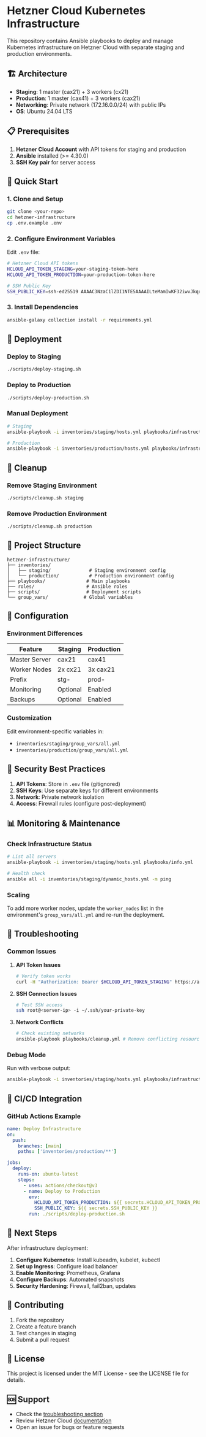 # Hetzner Cloud Kubernetes Infrastructure

This repository contains Ansible playbooks to deploy and manage Kubernetes infrastructure on Hetzner Cloud with separate staging and production environments.

## 🏗️ Architecture

- **Staging**: 1 master (cax21) + 3 workers (cx21)
- **Production**: 1 master (cax41) + 3 workers (cax21)
- **Networking**: Private network (172.16.0.0/24) with public IPs
- **OS**: Ubuntu 24.04 LTS

## 📋 Prerequisites

1. **Hetzner Cloud Account** with API tokens for staging and production
2. **Ansible** installed (>= 4.30.0)
3. **SSH Key pair** for server access

## 🚀 Quick Start

### 1. Clone and Setup

```bash
git clone <your-repo>
cd hetzner-infrastructure
cp .env.example .env
```

### 2. Configure Environment Variables

Edit `.env` file:

```bash
# Hetzner Cloud API tokens
HCLOUD_API_TOKEN_STAGING=your-staging-token-here
HCLOUD_API_TOKEN_PRODUCTION=your-production-token-here

# SSH Public Key
SSH_PUBLIC_KEY=ssh-ed25519 AAAAC3NzaC1lZDI1NTE5AAAAILteMamIwKF32iwvJkqrvQgPmbgLiET+DsJ9rTrj/eAX user@example.com
```

### 3. Install Dependencies

```bash
ansible-galaxy collection install -r requirements.yml
```

## 🎯 Deployment

### Deploy to Staging

```bash
./scripts/deploy-staging.sh
```

### Deploy to Production

```bash
./scripts/deploy-production.sh
```

### Manual Deployment

```bash
# Staging
ansible-playbook -i inventories/staging/hosts.yml playbooks/infrastructure.yml

# Production
ansible-playbook -i inventories/production/hosts.yml playbooks/infrastructure.yml
```

## 🧹 Cleanup

### Remove Staging Environment

```bash
./scripts/cleanup.sh staging
```

### Remove Production Environment

```bash
./scripts/cleanup.sh production
```

## 📁 Project Structure

```
hetzner-infrastructure/
├── inventories/
│   ├── staging/              # Staging environment config
│   └── production/           # Production environment config
├── playbooks/               # Main playbooks
├── roles/                   # Ansible roles
├── scripts/                 # Deployment scripts
└── group_vars/             # Global variables
```

## 🔧 Configuration

### Environment Differences

| Feature | Staging | Production |
|---------|---------|------------|
| Master Server | cax21 | cax41 |
| Worker Nodes | 2x cx21 | 3x cax21 |
| Prefix | stg- | prod- |
| Monitoring | Optional | Enabled |
| Backups | Optional | Enabled |

### Customization

Edit environment-specific variables in:
- `inventories/staging/group_vars/all.yml`
- `inventories/production/group_vars/all.yml`

## 🔐 Security Best Practices

1. **API Tokens**: Store in `.env` file (gitignored)
2. **SSH Keys**: Use separate keys for different environments
3. **Network**: Private network isolation
4. **Access**: Firewall rules (configure post-deployment)

## 📊 Monitoring & Maintenance

### Check Infrastructure Status

```bash
# List all servers
ansible-playbook -i inventories/staging/hosts.yml playbooks/info.yml

# Health check
ansible all -i inventories/staging/dynamic_hosts.yml -m ping
```

### Scaling

To add more worker nodes, update the `worker_nodes` list in the environment's `group_vars/all.yml` and re-run the deployment.

## 🚨 Troubleshooting

### Common Issues

1. **API Token Issues**
   ```bash
   # Verify token works
   curl -H "Authorization: Bearer $HCLOUD_API_TOKEN_STAGING" https://api.hetzner.cloud/v1/servers
   ```

2. **SSH Connection Issues**
   ```bash
   # Test SSH access
   ssh root@<server-ip> -i ~/.ssh/your-private-key
   ```

3. **Network Conflicts**
   ```bash
   # Check existing networks
   ansible-playbook playbooks/cleanup.yml # Remove conflicting resources
   ```

### Debug Mode

Run with verbose output:
```bash
ansible-playbook -i inventories/staging/hosts.yml playbooks/infrastructure.yml -vvv
```

## 🔄 CI/CD Integration

### GitHub Actions Example

```yaml
name: Deploy Infrastructure
on:
  push:
    branches: [main]
    paths: ['inventories/production/**']

jobs:
  deploy:
    runs-on: ubuntu-latest
    steps:
      - uses: actions/checkout@v3
      - name: Deploy to Production
        env:
          HCLOUD_API_TOKEN_PRODUCTION: ${{ secrets.HCLOUD_API_TOKEN_PRODUCTION }}
          SSH_PUBLIC_KEY: ${{ secrets.SSH_PUBLIC_KEY }}
        run: ./scripts/deploy-production.sh
```

## 📝 Next Steps

After infrastructure deployment:

1. **Configure Kubernetes**: Install kubeadm, kubelet, kubectl
2. **Set up Ingress**: Configure load balancer
3. **Enable Monitoring**: Prometheus, Grafana
4. **Configure Backups**: Automated snapshots
5. **Security Hardening**: Firewall, fail2ban, updates

## 🤝 Contributing

1. Fork the repository
2. Create a feature branch
3. Test changes in staging
4. Submit a pull request

## 📄 License

This project is licensed under the MIT License - see the LICENSE file for details.

## 🆘 Support

- Check the [troubleshooting section](#-troubleshooting)
- Review Hetzner Cloud [documentation](https://docs.hetzner.cloud/)
- Open an issue for bugs or feature requests